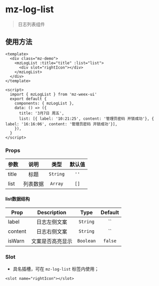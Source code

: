# mz-log-list

> 日志列表组件


## 使用方法

```vue
<template>
  <div class="mz-demo">
    <mzLogList :title="title" :list="list">
      <div slot="rightIcon"></div>
    </mzLogList>
  </div>
</template>

<script>
  import { mzLogList } from 'mz-weex-ui'
  export default {
    components: { mzLogList },
    data: () => ({
      title: '3月7日 周五',
      list: [{ label: '10:21:25', content: '管理员密码 开锁成功'}, { label: '16:16:06', content: '管理员密码 开锁成功'}],
    }),
  }
</script>
```

### Props

| 参数 |  说明  |    类型    | 默认值  |
| ---- |:----:|:--------:|:----:|
| title |  标题  | `String` |  `''`  |
| list | 列表数据 | `Array`  | `[]` |

#### list数据结构
| Prop | Description |   Type    | Default |
| ---- |:-----------:|:---------:|:-------:|
| label |   日志左侧文案    | `String`  |   ``    |
| content |   日志右侧文案    | `String`  |   ``    |
| isWarn |  文案是否高亮显示   | `Boolean` | `false` |

### Slot
- 具名插槽，可在 `mz-log-list` 标签内使用；
```vue
<slot name="rightIcon"></slot>
```
